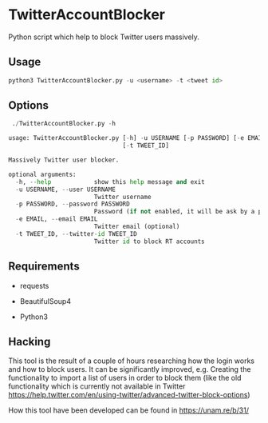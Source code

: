 # TwitterAccountBlocker
Python script which help to block Twitter users massively.



## Usage

```python
python3 TwitterAccountBlocker.py -u <username> -t <tweet id>
```



## Options
```python
 ./TwitterAccountBlocker.py -h

usage: TwitterAccountBlocker.py [-h] -u USERNAME [-p PASSWORD] [-e EMAIL]
                                [-t TWEET_ID]

Massively Twitter user blocker.

optional arguments:
  -h, --help            show this help message and exit
  -u USERNAME, --user USERNAME
                        Twitter username
  -p PASSWORD, --password PASSWORD
                        Password (if not enabled, it will be ask by a prompt)
  -e EMAIL, --email EMAIL
                        Twitter email (optional)
  -t TWEET_ID, --twitter-id TWEET_ID
                        Twitter id to block RT accounts
```



## Requirements

- requests

- BeautifulSoup4

- Python3

  

## Hacking

This tool is the result of a couple of hours researching how the login works and how to block users. It can be significantly improved, e.g. Creating the functionality to import a list of users in order to block them (like the old functionality which is currently not available in Twitter https://help.twitter.com/en/using-twitter/advanced-twitter-block-options) 

How this tool have been developed can be found in https://unam.re/b/31/